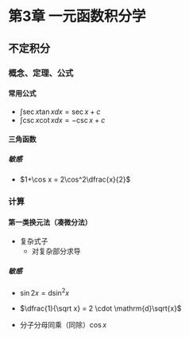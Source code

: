 # 第3章 一元函数积分学

## 不定积分

### 概念、定理、公式

#### 常用公式
- $\int \sec x \tan x d x = \sec x + c$
- $\int \csc x \cot x d x = - \csc x + c$

#### 三角函数
##### 敏感

- $1+\cos x = 2\cos^2\dfrac{x}{2}$

### 计算

#### 第一类换元法（凑微分法）
- 复杂式子
  - 对复杂部分求导
##### 敏感

- $\sin 2x = \mathrm{d}\sin^2x$

- $\dfrac{1}{\sqrt x} = 2 \cdot \mathrm{d}\sqrt{x}$

- 分子分母同乘（同除）$\cos x$



#### 